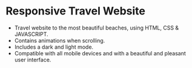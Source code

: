 # Responsive Travel Website 

- Travel website to the most beautiful beaches, using HTML, CSS & JAVASCRIPT.
- Contains animations when scrolling.
- Includes a dark and light mode.
- Compatible with all mobile devices and with a beautiful and pleasant user interface.

